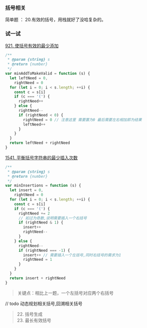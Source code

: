 ### 括号相关

简单题 ： 20.有效的括号，用栈就好了没哈复杂的。

### 试一试

[921. 使括号有效的最少添加](https://leetcode.cn/problems/minimum-add-to-make-parentheses-valid/)

```js
/**
 * @param {string} s
 * @return {number}
 */
var minAddToMakeValid = function (s) {
  let leftNeed = 0,
    rightNeed = 0
  for (let i = 0; i < s.length; ++i) {
    const c = s[i]
    if (c === '(') {
      rightNeed++
    } else {
      rightNeed--
      if (rightNeed < 0) {
        rightNeed = 0 // 注意这里 需要置为0 最后需要左右相加即为结果
        leftNeed++
      }
    }
  }
  return leftNeed + rightNeed
}
```

[1541. 平衡括号字符串的最少插入次数](https://leetcode.cn/problems/minimum-insertions-to-balance-a-parentheses-string/)

```js
/**
 * @param {string} s
 * @return {number}
 */
var minInsertions = function (s) {
  let insert = 0,
    rightNeed = 0
  for (let i = 0; i < s.length; ++i) {
    const c = s[i]
    if (c === '(') {
      rightNeed += 2
      // 如过为奇数,说明需要插入一个右括号
      if (rightNeed & 1) {
        insert++
        rightNeed--
      }
    } else {
      rightNeed--
      if (rightNeed === -1) {
        insert++ // 需要插入一个左括号,同时右括号的需求为1
        rightNeed = 1
      }
    }
  }
  return insert + rightNeed
}
```

> 关键点：相比上一题，一个左括号对应两个右括号

// todo 动态规划相关括号,回溯相关括号

> 22. 括号生成
> 23. 最长有效括号
